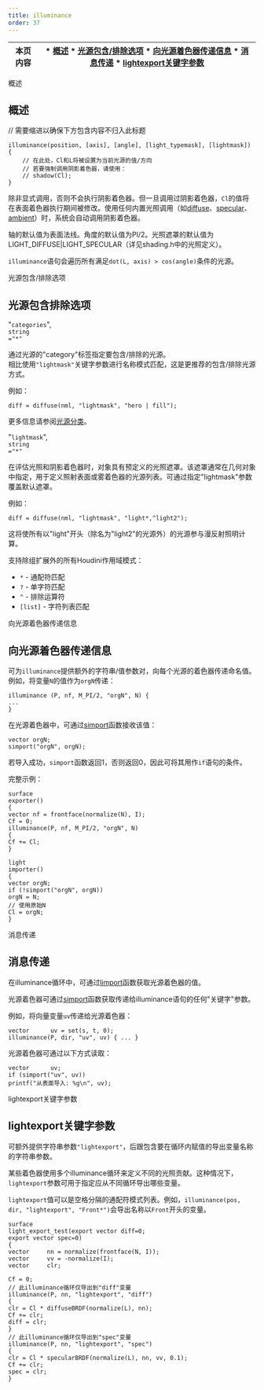```yaml
---
title: illuminance
order: 37
---
```

  

| 本页内容 | * [概述](#概述) * [光源包含/排除选项](#光源包含排除选项) * [向光源着色器传递信息](#向光源着色器传递信息) * [消息传递](#消息传递) * [lightexport关键字参数](#lightexport关键字参数) |  
| --- | --- |  

概述  

## 概述  

// 需要缩进以确保下方包含内容不归入此标题  

```vex  
illuminance(position, [axis], [angle], [light_typemask], [lightmask])  
{  
    // 在此处，Cl和L将被设置为当前光源的值/方向  
    // 若要强制调用阴影着色器，请使用：  
    // shadow(Cl);  
}  
```  

除非显式调用，否则不会执行阴影着色器。但一旦调用过阴影着色器，`Cl`的值将在表面着色器执行期间被修改。使用任何内置光照调用（如[diffuse](../bsdfs/diffuse "返回漫反射BSDF或计算漫反射着色")、[specular](../bsdfs/specular "返回镜面反射BSDF或计算镜面反射着色")、[ambient](../light/ambient "返回场景中的环境光颜色")）时，系统会自动调用阴影着色器。  

轴的默认值为表面法线。角度的默认值为PI/2。光照遮罩的默认值为LIGHT_DIFFUSE|LIGHT_SPECULAR（详见shading.h中的光照定义）。  

`illuminance`语句会遍历所有满足`dot(L, axis) > cos(angle)`条件的光源。  

光源包含/排除选项  

## 光源包含排除选项  

"`categories`",  
`string`  
`="*"`  

通过光源的"category"标签指定要包含/排除的光源。  
相比使用`"lightmask"`关键字参数进行名称模式匹配，这是更推荐的包含/排除光源方式。  

例如：  
```vex  
diff = diffuse(nml, "lightmask", "hero | fill");  
```  

更多信息请参阅[光源分类](../../render/lights.html#categories)。  

"`lightmask`",  
`string`  
`="*"`  

在评估光照和阴影着色器时，对象具有预定义的光照遮罩。该遮罩通常在几何对象中指定，用于定义照射表面或雾着色器的光源列表。可通过指定"lightmask"参数覆盖默认遮罩。  

例如：  
```vex  
diff = diffuse(nml, "lightmask", "light*,^light2");  
```  
这将使所有以"light"开头（除名为"light2"的光源外）的光源参与漫反射照明计算。  

支持除组扩展外的所有Houdini作用域模式：  
- `*` - 通配符匹配  
- `?` - 单字符匹配  
- `^` - 排除运算符  
- `[list]` - 字符列表匹配  

向光源着色器传递信息  

## 向光源着色器传递信息  

可为`illuminance`提供额外的字符串/值参数对，向每个光源的着色器传递命名值。例如，将变量`N`的值作为`orgN`传递：  
```vex  
illuminance (P, nf, M_PI/2, "orgN", N) {  
...  
}  
```  

在光源着色器中，可通过[simport](./simport "导入表面着色器在illuminance循环中发送的变量")函数接收该值：  
```vex  
vector orgN;  
simport("orgN", orgN);  
```  

若导入成功，`simport`函数返回1，否则返回0，因此可将其用作`if`语句的条件。  

完整示例：  
```vex  
surface  
exporter()  
{  
vector nf = frontface(normalize(N), I);  
Cf = 0;  
illuminance(P, nf, M_PI/2, "orgN", N)  
{  
Cf += Cl;  
}  

light  
importer()  
{  
vector orgN;  
if (!simport("orgN", orgN))  
orgN = N;  
// 使用原始N  
Cl = orgN;  
}  
```  

消息传递  

## 消息传递  

在illuminance循环中，可通过[limport](./limport "从光源着色器导入表面变量")函数获取光源着色器的值。  

光源着色器可通过[simport](./simport "导入表面着色器在illuminance循环中发送的变量")函数获取传递给illuminance语句的任何"关键字"参数。  

例如，将向量变量`uv`传递给光源着色器：  
```vex  
vector      uv = set(s, t, 0);  
illuminance(P, dir, "uv", uv) { ... }  
```  

光源着色器可通过以下方式读取：  
```vex  
vector      uv;  
if (simport("uv", uv))  
printf("从表面导入: %g\n", uv);  
```  

lightexport关键字参数  

## lightexport关键字参数  

可额外提供字符串参数`"lightexport"`，后跟包含要在循环内赋值的导出变量名称的字符串参数。  

某些着色器使用多个illuminance循环来定义不同的光照贡献。这种情况下，`lightexport`参数可用于指定应从不同循环导出哪些变量。  

`lightexport`值可以是空格分隔的通配符模式列表。例如，`illuminance(pos, dir, "lightexport", "Front*")`会导出名称以`Front`开头的变量。  

```vex  
surface  
light_export_test(export vector diff=0;  
export vector spec=0)  
{  
vector     nn = normalize(frontface(N, I));  
vector     vv = -normalize(I);  
vector     clr;  

Cf = 0;  
// 此illuminance循环仅导出到"diff"变量  
illuminance(P, nn, "lightexport", "diff")  
{  
clr = Cl * diffuseBRDF(normalize(L), nn);  
Cf += clr;  
diff = clr;  
}  
// 此illuminance循环仅导出到"spec"变量  
illuminance(P, nn, "lightexport", "spec")  
{  
clr = Cl * specularBRDF(normalize(L), nn, vv, 0.1);  
Cf += clr;  
spec = clr;  
}  
```
